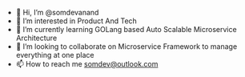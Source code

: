 - 👋 Hi, I’m @somdevanand
- 👀 I’m interested in Product And Tech
- 🌱 I’m currently learning GOLang based Auto Scalable Microservice Architecture 
- 💞️ I’m looking to collaborate on Microservice Framework to manage everything at one place
- 📫 How to reach me somdev@outlook.com

<!---
somdevanand/somdevanand is a ✨ special ✨ repository because its `README.md` (this file) appears on your GitHub profile.
You can click the Preview link to take a look at your changes.
--->
